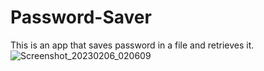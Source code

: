 # Password-Saver
This is an app that saves password in a file and retrieves it. 
![Screenshot_20230206_020609](https://user-images.githubusercontent.com/116936741/216844445-474d5b8d-b4dd-458f-b8f3-f8ef163c31e8.png)
